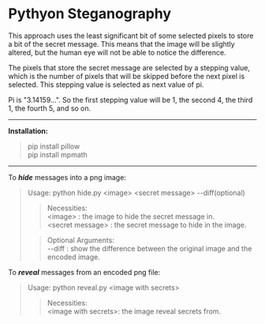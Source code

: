 # Pythyon Steganography 

This approach uses the least significant bit of some selected pixels to store a bit of the secret message.
This means that the image will be slightly altered, but the human eye will not be able to notice the difference.

The pixels that store the secret message are selected by a stepping value, which is the number of pixels that will be skipped before the next pixel is selected.
This stepping value is selected as next value of pi.

Pi is "3.14159...". So the first stepping value will be 1, the second 4, the third 1, the fourth 5, and so on.

---

**Installation:**
> pip install pillow\
> pip install mpmath

---

To ***hide*** messages into a png image:
> Usage: python hide.py \<image> \<secret message> --diff(optional)
> 
>> Necessities:\
>> \<image>          : the image to hide the secret message in.\
>> \<secret message> : the secret message to hide in the image.
> 
>> Optional Arguments:\
>> --diff           : show the difference between the original image and the encoded image.

To ***reveal*** messages from an encoded png file:
> Usage: python reveal.py \<image with secrets>
> 
>> Necessities:\
>> \<image with secrets>: the image reveal secrets from.
  
